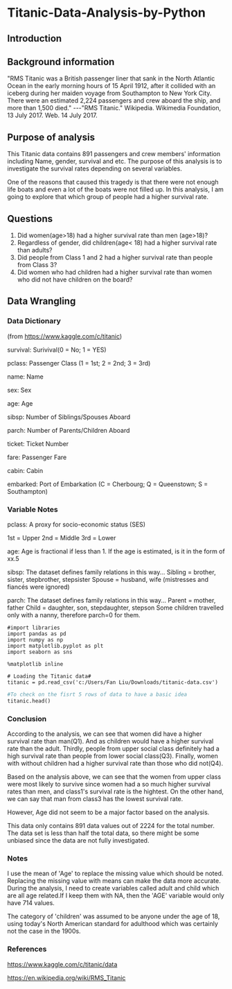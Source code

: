 # Titanic-Data-Analysis-by-Python
## Introduction
## Background information

"RMS Titanic was a British passenger liner that sank in the North Atlantic Ocean in the early morning hours of 15 April 1912, after it collided with an iceberg during her maiden voyage from Southampton to New York City. There were an estimated 2,224 passengers and crew aboard the ship, and more than 1,500 died."   ---"RMS Titanic." Wikipedia. Wikimedia Foundation, 13 July 2017. Web. 14 July 2017.

## Purpose of analysis
This Titanic data contains 891 passengers and crew members' information including Name, gender, survival and etc. 
The purpose of this analysis is to investigate the survival rates depending on several variables. 

One of the reasons that caused this tragedy is that there were not enough life boats and even a lot of the boats were not filled up. In this analysis, I am going to explore that which group of people had a higher survival rate.

## Questions
1. Did women(age>18) had a higher survival rate than men (age>18)?
2. Regardless of gender, did children(age< 18) had a higher survival rate than adults?
3. Did people from Class 1 and 2 had a higher survival rate than people from Class 3?
4. Did women who had children had a higher survival rate than women who did not have children on the board?

## Data Wrangling
### Data Dictionary
(from https://www.kaggle.com/c/titanic)

survival: Surivival(0 = No; 1 = YES)

pclass: Passenger Class (1 = 1st; 2 = 2nd; 3 = 3rd)

name: Name

sex: Sex

age: Age

sibsp: Number of Siblings/Spouses Aboard

parch: Number of Parents/Children Aboard

ticket: Ticket Number

fare: Passenger Fare

cabin: Cabin

embarked: Port of Embarkation (C = Cherbourg; Q = Queenstown; S = Southampton)


### Variable Notes 
pclass: A proxy for socio-economic status (SES)

1st = Upper
2nd = Middle
3rd = Lower

age: Age is fractional if less than 1. If the age is estimated, is it in the form of xx.5

sibsp: The dataset defines family relations in this way...
Sibling = brother, sister, stepbrother, stepsister
Spouse = husband, wife (mistresses and fiancés were ignored)

parch: The dataset defines family relations in this way...
Parent = mother, father
Child = daughter, son, stepdaughter, stepson
Some children travelled only with a nanny, therefore parch=0 for them.

```
#import libraries
import pandas as pd
import numpy as np
import matplotlib.pyplot as plt
import seaborn as sns

%matplotlib inline
```
```
# Loading the Titanic data#
titanic = pd.read_csv('c:/Users/Fan Liu/Downloads/titanic-data.csv')
```
```python
#To check on the fisrt 5 rows of data to have a basic idea
titanic.head()
```

### Conclusion
According to the analysis, we can see that women did have a higher survival rate than man(Q1). And as children would have a higher survival rate than the adult. Thirdly, people from upper social class definitely had a high survival rate than people from lower social class(Q3). Finally, women with without children had a higher survival rate than those who did not(Q4).

Based on the analysis above, we can see that the women from upper class were most likely to survive since women had a so much higher survival rates than men, and class1's survival rate is the hightest. On the other hand, we can say that man from class3 has the lowest survival rate.

However, Age did not seem to be a major factor based on the analysis.

This data only contains 891 data values out of 2224 for the total number. The data set is less than half the total data, so there might be some unbiased since the data are not fully investigated.

### Notes

I use the mean of 'Age' to replace the missing value which should be noted.
Replacing the missing value with means can make the data more accurate. During the analysis, I need to create variables called adult and child which are all age related.If I keep them with NA, then the 'AGE' variable would only have 714 values. 


The category of 'children' was assumed to be anyone under the age of 18, using today's North American standard for adulthood which was certainly not the case in the 1900s.

### References

https://www.kaggle.com/c/titanic/data

https://en.wikipedia.org/wiki/RMS_Titanic

